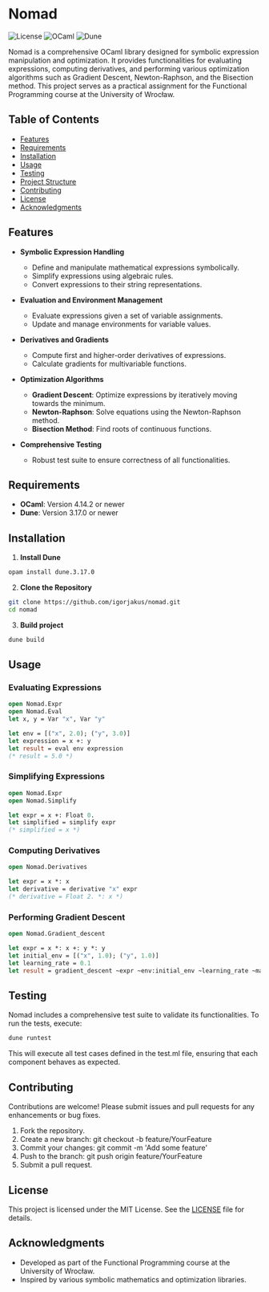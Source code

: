 # Nomad

![License](https://img.shields.io/badge/license-MIT-blue.svg)
![OCaml](https://img.shields.io/badge/OCaml-4.14.2%2B-blue.svg)
![Dune](https://img.shields.io/badge/Dune-3.17.0-blue.svg)

Nomad is a comprehensive OCaml library designed for symbolic expression manipulation and optimization. It provides functionalities for evaluating expressions, computing derivatives, and performing various optimization algorithms such as Gradient Descent, Newton-Raphson, and the Bisection method. This project serves as a practical assignment for the Functional Programming course at the University of Wrocław.

## Table of Contents

- [Features](#features)
- [Requirements](#requirements)
- [Installation](#installation)
- [Usage](#usage)
- [Testing](#testing)
- [Project Structure](#project-structure)
- [Contributing](#contributing)
- [License](#license)
- [Acknowledgments](#acknowledgments)

## Features

- **Symbolic Expression Handling**
  - Define and manipulate mathematical expressions symbolically.
  - Simplify expressions using algebraic rules.
  - Convert expressions to their string representations.

- **Evaluation and Environment Management**
  - Evaluate expressions given a set of variable assignments.
  - Update and manage environments for variable values.

- **Derivatives and Gradients**
  - Compute first and higher-order derivatives of expressions.
  - Calculate gradients for multivariable functions.

- **Optimization Algorithms**
  - **Gradient Descent**: Optimize expressions by iteratively moving towards the minimum.
  - **Newton-Raphson**: Solve equations using the Newton-Raphson method.
  - **Bisection Method**: Find roots of continuous functions.

- **Comprehensive Testing**
  - Robust test suite to ensure correctness of all functionalities.

## Requirements

- **OCaml**: Version 4.14.2 or newer
- **Dune**: Version 3.17.0 or newer

## Installation

1. **Install Dune**
```bash
opam install dune.3.17.0
```

2. **Clone the Repository**
```bash
git clone https://github.com/igorjakus/nomad.git
cd nomad
```

3. **Build project**
```bash
dune build
```

## Usage

### Evaluating Expressions

```ocaml
open Nomad.Expr
open Nomad.Eval
let x, y = Var "x", Var "y"

let env = [("x", 2.0); ("y", 3.0)]
let expression = x +: y
let result = eval env expression
(* result = 5.0 *)
```

### Simplifying Expressions

```ocaml
open Nomad.Expr
open Nomad.Simplify

let expr = x +: Float 0.
let simplified = simplify expr
(* simplified = x *)
```

### Computing Derivatives

```ocaml
open Nomad.Derivatives

let expr = x *: x
let derivative = derivative "x" expr
(* derivative = Float 2. *: x *)
```

### Performing Gradient Descent

```ocaml
open Nomad.Gradient_descent

let expr = x *: x +: y *: y
let initial_env = [("x", 1.0); ("y", 1.0)]
let learning_rate = 0.1
let result = gradient_descent ~expr ~env:initial_env ~learning_rate ~max_iter:100
```

## Testing

Nomad includes a comprehensive test suite to validate its functionalities. To run the tests, execute:

```bash
dune runtest
```

This will execute all test cases defined in the test.ml file, ensuring that each component behaves as expected.

## Contributing

Contributions are welcome! Please submit issues and pull requests for any enhancements or bug fixes.

1. Fork the repository.
2. Create a new branch: git checkout -b feature/YourFeature
3. Commit your changes: git commit -m 'Add some feature'
4. Push to the branch: git push origin feature/YourFeature
5. Submit a pull request.

## License

This project is licensed under the MIT License. See the [LICENSE](LICENSE) file for details.

## Acknowledgments

- Developed as part of the Functional Programming course at the University of Wrocław.
- Inspired by various symbolic mathematics and optimization libraries.
